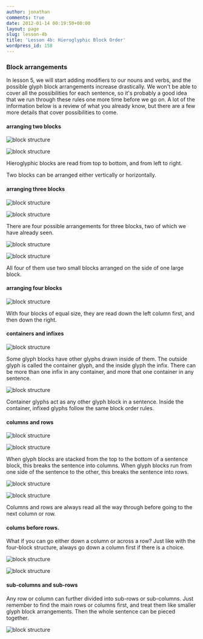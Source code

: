 ```yaml
---
author: jonathan
comments: true
date: 2012-01-14 00:19:50+00:00
layout: page
slug: lesson-4b
title: 'Lesson 4b: Hieroglyphic Block Order'
wordpress_id: 158
---
```


### Block arrangements





In lesson 5, we will start adding modifiers to our nouns and verbs, and the possible glyph block arrangements increase drastically. We won't be able to cover all the possibilities for each sentence, so it's probably a good idea that we run through these rules one more time before we go on. A lot of the information below is a review of what you already know, but there are a few more details that cover possibilities to come.





#### arranging two blocks






    

![block structure](/images/t47_tokipona/t47_kamasona/t47_kaso04b_01.png)









    

![block structure](/images/t47_tokipona/t47_kamasona/t47_kaso04b_02.png)








Hieroglyphic blocks are read from top to bottom, and from left to right.





Two blocks can be arranged either vertically or horizontally.





#### arranging three blocks






    

![block structure](/images/t47_tokipona/t47_kamasona/t47_kaso04b_03.png)









    

![block structure](/images/t47_tokipona/t47_kamasona/t47_kaso04b_06.png)








There are four possible arrangements for three blocks, two of which we have already seen.






    

![block structure](/images/t47_tokipona/t47_kamasona/t47_kaso04b_04.png)









    

![block structure](/images/t47_tokipona/t47_kamasona/t47_kaso04b_05.png)








All four of them use two small blocks arranged on the side of one large block.





#### arranging four blocks






    

![block structure](/images/t47_tokipona/t47_kamasona/t47_kaso04b_07.png)








With four blocks of equal size, they are read down the left column first, and then down the right.





#### containers and infixes






    

![block structure](/images/t47_tokipona/t47_kamasona/t47_kaso04b_08.png)








Some glyph blocks have other glyphs drawn inside of them. The outside glyph is called the container glyph, and the inside glyph the infix. There can be more than one infix in any container, and more that one container in any sentence.






    

![block structure](/images/t47_tokipona/t47_kamasona/t47_kaso04b_09.png)








Container glyphs act as any other glyph block in a sentence. Inside the container, infixed glyphs follow the same block order rules.





#### columns and rows






    

![block structure](/images/t47_tokipona/t47_kamasona/t47_kaso04b_10.png)









    

![block structure](/images/t47_tokipona/t47_kamasona/t47_kaso04b_11.png)








When glyph blocks are stacked from the top to the bottom of a sentence block, this breaks the sentence into columns. When glyph blocks run from one side of the sentence to the other, this breaks the sentence into rows.






    

![block structure](/images/t47_tokipona/t47_kamasona/t47_kaso04b_13.png)









    

![block structure](/images/t47_tokipona/t47_kamasona/t47_kaso04b_12.png)








Columns and rows are always read all the way through before going to the next column or row.





#### colums before rows.





What if you can go either down a column or across a row? Just like with the four-block structure, always go down a column first if there is a choice.






    

![block structure](/images/t47_tokipona/t47_kamasona/t47_kaso04b_15.png)









    

![block structure](/images/t47_tokipona/t47_kamasona/t47_kaso04b_14.png)








#### sub-columns and sub-rows





Any row or column can further divided into sub-rows or sub-columns. Just remember to find the main rows or columns first, and treat them like smaller glyph block arrangements. Then the whole sentence can be pieced together.






    

![block structure](/images/t47_tokipona/t47_kamasona/t47_kaso04b_16.png)








### 





